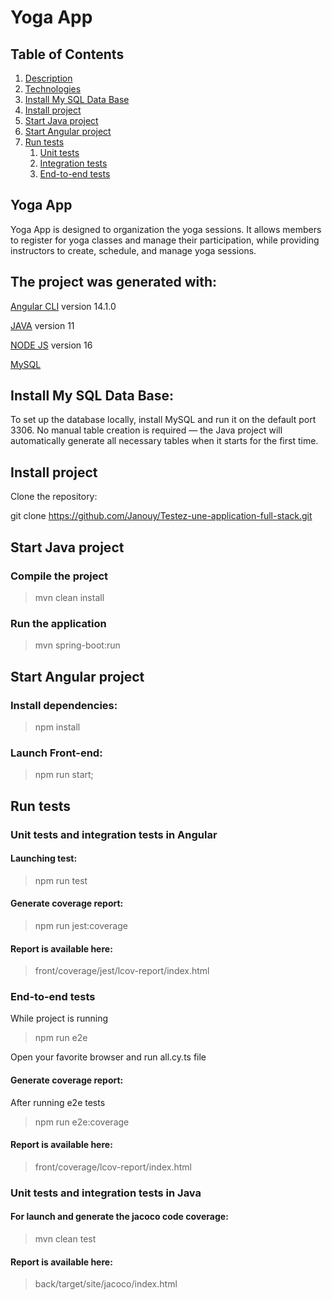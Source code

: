 # Yoga App

## Table of Contents
1. [Description](#yoga-app)
2. [Technologies](#the-project-was-generated-with)
3. [Install My SQL Data Base](#install-my-sql-data-base)
4. [Install project](#install-project)
5. [Start Java project](#start-java-project)
6. [Start Angular project](#start-angular-project)
7. [Run tests](#run-tests)
   1. [Unit tests](#unit-tests)
   2. [Integration tests](#integration-tests)
   3. [End-to-end tests](#end-to-end-tests)


## Yoga App

Yoga App is designed to organization the yoga sessions.
It allows members to register for yoga classes and manage their participation, while providing instructors to create, schedule, and manage yoga sessions.

## The project was generated with:

[Angular CLI](https://github.com/angular/angular-cli) version 14.1.0

[JAVA](https://www.oracle.com/fr/java/technologies/javase/jdk11-archive-downloads.html) version 11

[NODE JS](https://nodejs.org/fr) version 16

[MySQL](https://www.mysql.com/fr/)


## Install My SQL Data Base:

To set up the database locally, install MySQL and run it on the default port 3306.
No manual table creation is required — the Java project will automatically generate all necessary tables when it starts for the first time.

## Install project
Clone the repository:

git clone https://github.com/Janouy/Testez-une-application-full-stack.git

## Start Java project

### Compile the project
> mvn clean install

### Run the application
> mvn spring-boot:run

## Start Angular project

### Install dependencies:

> npm install

### Launch Front-end:

> npm run start;

## Run tests

### Unit tests and integration tests in Angular

#### Launching test:

> npm run test

#### Generate coverage report:

> npm run jest:coverage

#### Report is available here:

> front/coverage/jest/lcov-report/index.html

### End-to-end tests 

While project is running

> npm run e2e

Open your favorite browser and run all.cy.ts file

#### Generate coverage report:

After running e2e tests

> npm run e2e:coverage

#### Report is available here:

> front/coverage/lcov-report/index.html

### Unit tests and integration tests in Java

#### For launch and generate the jacoco code coverage:
> mvn clean test

#### Report is available here:

> back/target/site/jacoco/index.html
